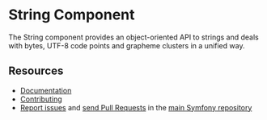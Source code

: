 String Component
================

The String component provides an object-oriented API to strings and deals with bytes, UTF-8 code points and grapheme
clusters in a unified way.

Resources
---------

* [Documentation](https://symfony.com/doc/current/components/string.html)
* [Contributing](https://symfony.com/doc/current/contributing/index.html)
* [Report issues](https://github.com/symfony/symfony/issues) and
  [send Pull Requests](https://github.com/symfony/symfony/pulls)
  in the [main Symfony repository](https://github.com/symfony/symfony)
